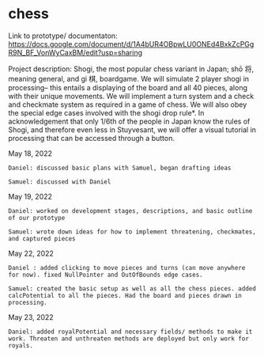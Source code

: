 # chess

Link to prototype/ documentaton: https://docs.google.com/document/d/1A4bUR4OBpwLU0ONEd4BxkZcPGgR9N_BF_VonWyCaxBM/edit?usp=sharing

Project description: Shogi, the most popular chess variant in Japan; shō 将, meaning general, and gi 棋, boardgame. We will simulate 2 player shogi in processing– this entails a displaying of the board and all 40 pieces, along with their unique movements. We will implement a turn system and a check and checkmate system as required in a game of chess. We will also obey the special edge cases involved with the shogi drop rule*. In acknowledgement that only 1/6th of the people in Japan know the rules of Shogi, and therefore even less in Stuyvesant, we will offer a visual tutorial in processing that can be accessed through a button.

May 18, 2022

    Daniel: discussed basic plans with Samuel, began drafting ideas 

    Samuel: discussed with Daniel
    
May 19, 2022

    Daniel: worked on development stages, descriptions, and basic outline of our prototype 

    Samuel: wrote down ideas for how to implement threatening, checkmates, and captured pieces

May 22, 2022

    Daniel : added clicking to move pieces and turns (can move anywhere for now). fixed NullPointer and OutOfBounds edge cases.
     
    Samuel: created the basic setup as well as all the chess pieces. added calcPotential to all the pieces. Had the board and pieces drawn in processing. 

May 23, 2022

    Daniel: added royalPotential and necessary fields/ methods to make it work. Threaten and unthreaten methods are deployed but only work for royals. 